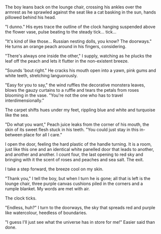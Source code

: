 The boy leans back on the lounge chair, crossing his ankles over the armrest as he sprawled against the seat like a cat basking in the sun, hands pillowed behind his head.

"I dunno." His eyes trace the outline of the clock hanging suspended above the flower vase, pulse beating to the steady tick... tick...

"It's kind of like those... Russian nesting dolls, you know? The doorways." He turns an orange peach around in his fingers, considering.

"There's always one inside the other," I supply, watching as he plucks the leaf off the peach and lets it flutter in the non-existent breeze.

"Sounds 'bout right." He cracks his mouth open into a yawn, pink gums and white teeth, stretching languorously.

"Easy for you to say," the wind ruffles the decorative monstera leaves, blows the gauzy curtains to a ruffle and tears the petals from roses blooming in the vase. "You're not the one who has to travel interdimensionally.”

The carpet shifts hues under my feet, rippling blue and white and turquoise like the sea.

"Do what you want," Peach juice leaks from the corner of his mouth, the skin of its sweet flesh stuck in his teeth. "You could just stay in this in-between place for all I care."

I open the door, feeling the hard plastic of the handle turning. It is a room, just like this one and an identical white panelled door that leads to another, and another and another. I count four, the last opening to red sky and bringing with it the scent of roses and peaches and sea salt. The exit.

I take a step forward, the breeze cool on my skin.

"Thank you," I tell the boy, but when I turn he is gone; all that is left is the lounge chair, three purple canvas cushions piled in the corners and a rumple blanket. My words are met with air.

The clock ticks.

"Endless, huh?" I turn to the doorways, the sky that spreads red and purple like watercolour, heedless of boundaries.

"I guess I'll just see what the universe has in store for me!" Easier said than done.
